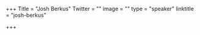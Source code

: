 +++
Title = "Josh Berkus"
Twitter = ""
image = ""
type = "speaker"
linktitle = "josh-berkus"

+++


